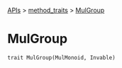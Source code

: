 [APIs](../index.md) > [method_traits](./index.md) > [MulGroup]()

# MulGroup

```
trait MulGroup(MulMonoid, Invable)
```
